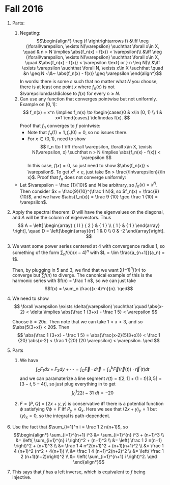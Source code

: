 # Fall 2016

1. Parts:
   1. Negating:
$$\begin{align*}
\neg (f \rightrightarrows f) &\iff \neg (\forall\varepsilon, \exists N(\varepsilon) \suchthat \forall x\in X, \quad & n > N \implies \abs{f_n(x) - f(x)} < \varepsilon)\\
&\iff \neg (\forall\varepsilon, \exists N(\varepsilon) \suchthat \forall x\in X, \quad &\abs{f_n(x) - f(x)} < \varepsilon \text{ or } n \leq N)\\
&\iff \exists \varepsilon \suchthat \forall N, \exists x\in X \suchthat \quad  &n \geq N ~\&~ \abs{f_n(x) - f(x)} \geq \varepsilon  
\end{align*}$$
In words: there is some $\varepsilon$ such that no matter what $N$ you choose, there is at least one point $x$ where $f_n(x)$ is not $\varepsilon\dash$close to $f(x)$ for every $n \geq N$.
   2. Can use any function that converges pointwise but not uniformly. Example on $[0, 1]$:
   $$
   f_n(x) = x^n \implies f_n(x) \to \begin{cases}0 & x\in [0, 1) \\ 1 & x=1 \end{cases} \definedas f(x).
   $$ 
   Proof that $f_n$ converges to $f$ pointwise:
      - Note that $f_n(1) = 1, f_n(0) = 0$, so no issues there.
      - For $x\in (0, 1)$, need to show
      $$
      f_n \to f \iff \forall \varepsilon, \forall x\in X, \exists N(\varepsilon, x) \suchthat n > N \implies \abs{f_n(x) - f(x)} < \varepsilon
      $$
      In this case, $f(x) = 0$, so just need to show $\abs{f_n(x)} < \varepsilon$. To get $x^n < \varepsilon$, just take $n > \frac{\ln\varepsilon}{\ln x}$.
  Proof that $f_n$ does not converge uniformly:
     - Let $\varepsilon = \frac {1}{10}$ and $N$ be arbitrary, so $f_n(x) = x^N$. Then consider $x = \frac{9}{10}^{\frac 1 N}$, so $f_n(x) = \frac{9}{10}$, and we have $\abs{f_n(x)} = \frac 9 {10} \geq \frac 1 {10} = \varepsilon$. 

1. Apply the spectral theorem: $D$ will have the eigenvalues on the diagonal, and $A$ will be the column of eigenvectors. Thus
$$
A = \left[ \begin{array} { l l } { 2 } & { 1 } \\ { 1 } & { 1 } \end{array} \right], \quad D = \left[\begin{array}{rr}
1 & 0 \\
0 & -2
\end{array}\right].
$$

1. We want some power series centered at 4 with convergence radius 1, so something of the form $\sum_n f(n)(x-4)^n$ with $L = \lim \frac{a_{n+1}}{a_n} = 1$. 

    Then, by plugging in $5$ and $3$, we find that we want $\sum (-1)^n f(n)$ to converge but $\sum f(n)$ to diverge. The canonical example of this is the harmonic series with $f(n) = \frac 1 n$, so we can just take 
$$f(x) = \sum_n \frac{(x-4)^n}{n}. \qed$$ 

1. We need to show
    $$
    \forall \varepsilon \exists \delta(\varepsilon) \suchthat \quad \abs{x-2} < \delta \implies \abs{\frac 1 {3+x} - \frac 1 5} < \varepsilon
    $$

    Choose $\delta = 20 \varepsilon$. Then note that we can take $1 < x < 3$, and so $\abs{5(3+x)} < 20$. Then
    $$
    \abs{\frac 1 {3+x} - \frac 1 5} = \abs{\frac{x-2}{5(3+x)}} < \frac 1 {20} \abs{x-2} < \frac 1 {20} (20 \varepsilon) < \varepsilon. \qed
    $$

1. Parts
   1. We have
    $$ \int_C F_1 dx + F_2 dy + \cdots = 
    \int _ { C } \vec { F } \cdot d \vec { r } = \int _ { a } ^ { b } \vec { F } ( \vec { r } ( t ) ) \cdot \vec { r } ^ { \prime } ( t ) d t
    $$
    and we can paramaterize a line segment $r(t) = t[2, 1] + (1-t)[3, 5] = [3-t, 5-4t]$, so just plug everything in to get 
    $$
    \int_0^1 22t-31~dt = -20
    $$

   2. $F = [P, Q] = [2x+y, y]$ is conservative iff there is a potential function $\phi$ satisfying $\nabla \phi = F$ iff $P_y = Q_x$. Here we see that $(2x+y)_y = 1$ but $(y)_x = 0$, so the integral is path-dependent.

1. Use the fact that $\sum_{i=1}^n i = \frac 1 2 n(n+1)$, so
$$\begin{align*}
\sum_{i=1}^{n+1} i^3 &= \sum_{i=1}^{n} i^3 + (n+1)^3 \\ 
&= \left( \sum_{i=1}^{n} i \right)^2 + (n+1)^3 \\
&= \left( \frac 1 2 n(n+1) \right)^2 + (n+1)^3 \\
&= \frac 1 4 n^2(n+1)^2 + (n+1)(n+1)^2 \\
&= \frac 1 4 (n+1)^2 (n^2 + 4(n+1)) \\
&= \frac 1 4 (n+1)^2(n+2)^2 \\ 
&= \left( \frac 1 2 (n+1)(n+2)\right)^2 \\
&= \left( \sum_{i=1}^{n+1} i \right)^2. \qed
\end{align*}$$
1. This says that $f$ has a left inverse, which is equivalent to $f$ being injective.
